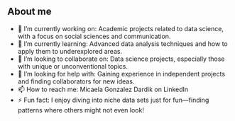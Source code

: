 ## About me

- 🔭 I’m currently working on: Academic projects related to data science, with a focus on social sciences and communication.
- 🌱 I’m currently learning: Advanced data analysis techniques and how to apply them to underexplored areas.
- 👯 I’m looking to collaborate on: Data science projects, especially those with unique or unconventional topics.
- 🤔 I’m looking for help with: Gaining experience in independent projects and finding collaborators for new ideas.
- 📫 How to reach me: Micaela Gonzalez Dardik on LinkedIn
- ⚡ Fun fact: I enjoy diving into niche data sets just for fun—finding patterns where others might not even look!

